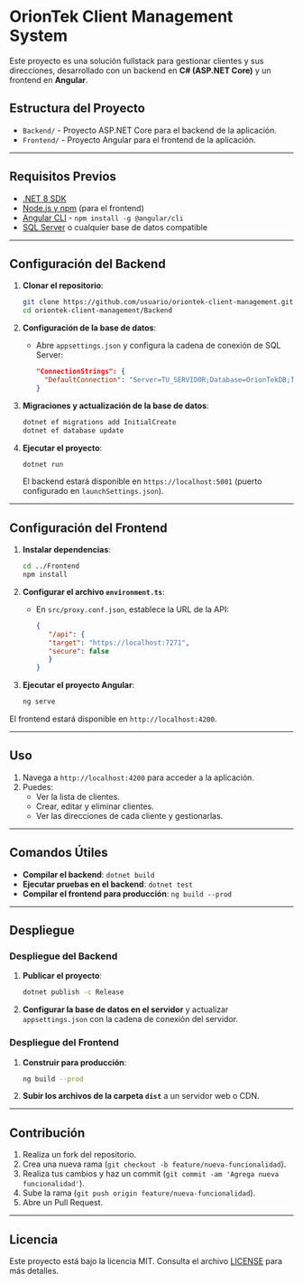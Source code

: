 # OrionTek Client Management System

Este proyecto es una solución fullstack para gestionar clientes y sus direcciones, desarrollado con un backend en **C# (ASP.NET Core)** y un frontend en **Angular**.

## Estructura del Proyecto

- `Backend/` - Proyecto ASP.NET Core para el backend de la aplicación.
- `Frontend/` - Proyecto Angular para el frontend de la aplicación.

---

## Requisitos Previos

- [.NET 8 SDK](https://dotnet.microsoft.com/download/dotnet/8.0)
- [Node.js y npm](https://nodejs.org/) (para el frontend)
- [Angular CLI](https://angular.io/cli) - `npm install -g @angular/cli`
- [SQL Server](https://www.microsoft.com/en-us/sql-server/sql-server-downloads) o cualquier base de datos compatible

---

## Configuración del Backend

1. **Clonar el repositorio**:

   ```bash
   git clone https://github.com/usuario/oriontek-client-management.git
   cd oriontek-client-management/Backend
   ```

2. **Configuración de la base de datos**:

   - Abre `appsettings.json` y configura la cadena de conexión de SQL Server:
     ```json
     "ConnectionStrings": {
       "DefaultConnection": "Server=TU_SERVIDOR;Database=OrionTekDB;Trusted_Connection=True;MultipleActiveResultSets=true"
     }
     ```

3. **Migraciones y actualización de la base de datos**:

   ```bash
   dotnet ef migrations add InitialCreate
   dotnet ef database update
   ```

4. **Ejecutar el proyecto**:

   ```bash
   dotnet run
   ```

   El backend estará disponible en `https://localhost:5001` (puerto configurado en `launchSettings.json`).

---

## Configuración del Frontend

1. **Instalar dependencias**:

   ```bash
   cd ../Frontend
   npm install
   ```

2. **Configurar el archivo `environment.ts`**:

   - En `src/proxy.conf.json`, establece la URL de la API:
     ```json
     {
        "/api": {
        "target": "https://localhost:7271",
        "secure": false
        }
     }


3. **Ejecutar el proyecto Angular**:
   ```bash
   ng serve

El frontend estará disponible en `http://localhost:4200`.

---

## Uso

1. Navega a `http://localhost:4200` para acceder a la aplicación.
2. Puedes:
   - Ver la lista de clientes.
   - Crear, editar y eliminar clientes.
   - Ver las direcciones de cada cliente y gestionarlas.

---

## Comandos Útiles

- **Compilar el backend**: `dotnet build`
- **Ejecutar pruebas en el backend**: `dotnet test`
- **Compilar el frontend para producción**: `ng build --prod`

---

## Despliegue

### Despliegue del Backend

1. **Publicar el proyecto**:
   ```bash
   dotnet publish -c Release
   ```
2. **Configurar la base de datos en el servidor** y actualizar `appsettings.json` con la cadena de conexión del servidor.

### Despliegue del Frontend

1. **Construir para producción**:
   ```bash
   ng build --prod
   ```
2. **Subir los archivos de la carpeta `dist`** a un servidor web o CDN.

---

## Contribución

1. Realiza un fork del repositorio.
2. Crea una nueva rama (`git checkout -b feature/nueva-funcionalidad`).
3. Realiza tus cambios y haz un commit (`git commit -am 'Agrega nueva funcionalidad'`).
4. Sube la rama (`git push origin feature/nueva-funcionalidad`).
5. Abre un Pull Request.

---

## Licencia

Este proyecto está bajo la licencia MIT. Consulta el archivo [LICENSE](./LICENSE) para más detalles.

